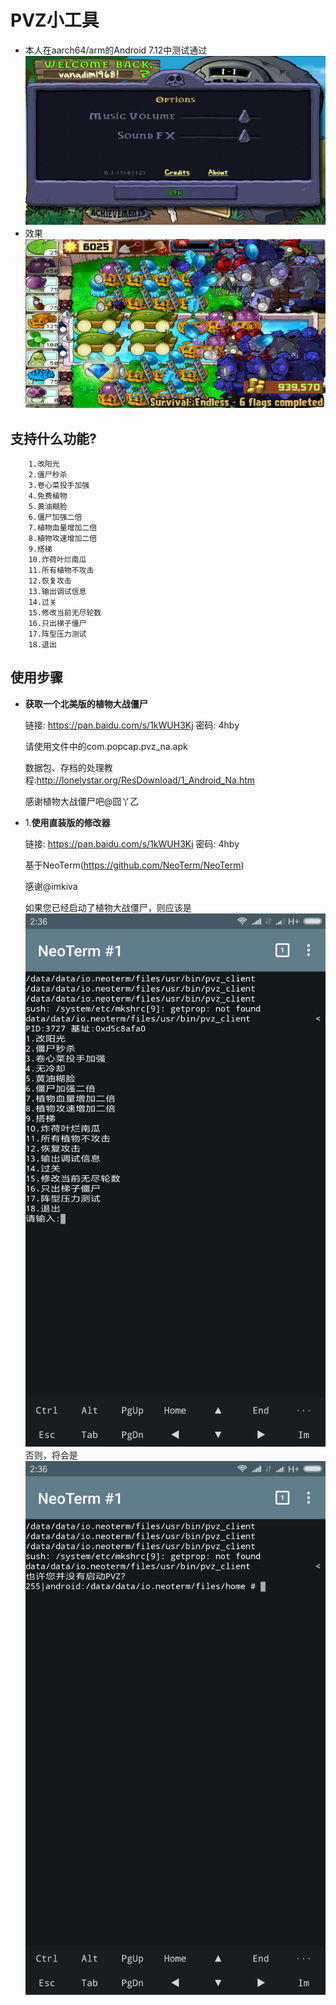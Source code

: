 # PVZ小工具
  * 本人在aarch64/arm的Android 7.12中测试通过
    ![pvz](images/pvz.png)
  * 效果
    ![effect](images/effect.png)
## 支持什么功能?
```
    1.改阳光
    2.僵尸秒杀
    3.卷心菜投手加强
    4.免费植物
    5.黄油糊脸
    6.僵尸加强二倍
    7.植物血量增加二倍
    8.植物攻速增加二倍
    9.搭梯
    10.炸荷叶烂南瓜
    11.所有植物不攻击
    12.恢复攻击
    13.输出调试信息
    14.过关
    15.修改当前无尽轮数
    16.只出梯子僵尸
    17.阵型压力测试
    18.退出
```
## 使用步骤
  * **获取一个北美版的植物大战僵尸**

    链接: https://pan.baidu.com/s/1kWUH3Kj 密码: 4hby

    请使用文件中的com.popcap.pvz_na.apk

    数据包、存档的处理教程:http://lonelystar.org/ResDownload/1_Android_Na.htm

    感谢植物大战僵尸吧@囧丫乙

  * 1.**使用直装版的修改器**

    链接: https://pan.baidu.com/s/1kWUH3Kj 密码: 4hby

    基于NeoTerm(https://github.com/NeoTerm/NeoTerm)

    感谢@imkiva

    如果您已经启动了植物大战僵尸，则应该是
    ![cheater_suceess](images/cheater_success.png)
    否则，将会是
    ![cheater_failure](images/cheater_failure.png)
